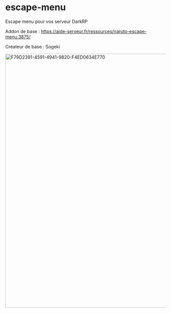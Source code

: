 # escape-menu
Escape menu pour vos serveur DarkRP

Addon de base : https://aide-serveur.fr/ressources/naruto-escape-menu.3875/


Créateur de base :  Sogeki

<img width="1419" height="797" alt="F79D2391-4591-4941-9820-F4ED0634E770" src="https://github.com/user-attachments/assets/b1eda16f-352a-4c95-b09f-a8924ff93484" />



